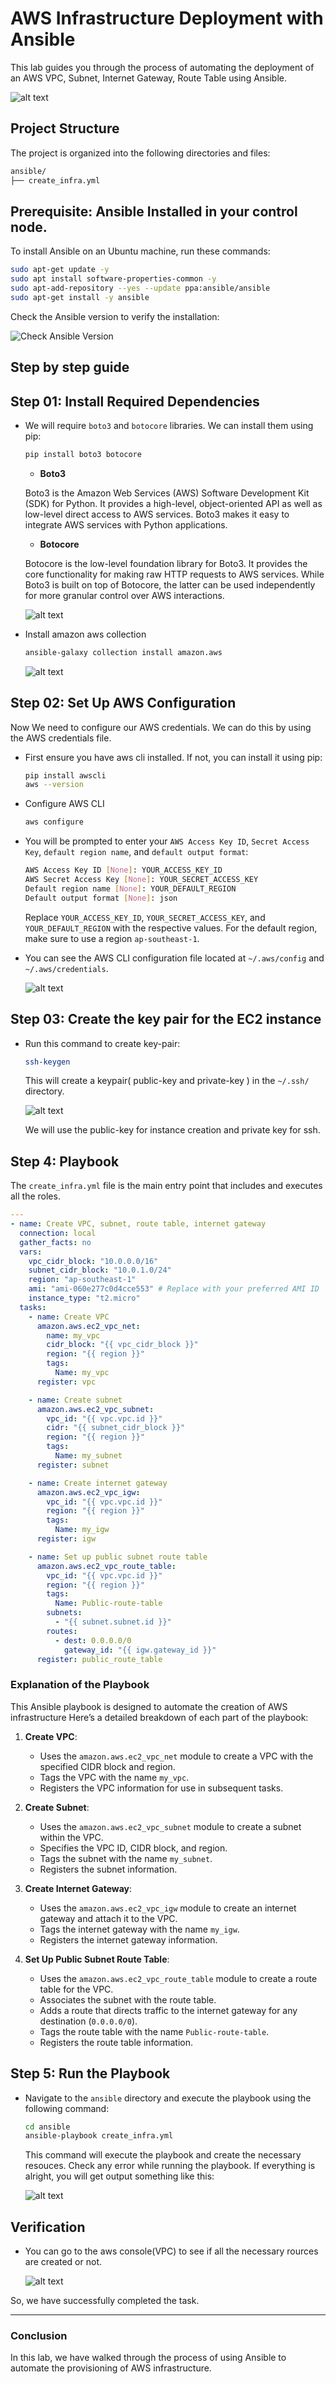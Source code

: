 # AWS Infrastructure Deployment with Ansible

This lab guides you through the process of automating the deployment of an AWS VPC, Subnet, Internet Gateway, Route Table using Ansible.

![alt text](./images/image.png)

## Project Structure

The project is organized into the following directories and files:

```sh
ansible/
├── create_infra.yml
```

## Prerequisite: Ansible Installed in your control node.

To install Ansible on an Ubuntu machine, run these commands:

```sh
sudo apt-get update -y
sudo apt install software-properties-common -y
sudo apt-add-repository --yes --update ppa:ansible/ansible
sudo apt-get install -y ansible
```

Check the Ansible version to verify the installation:

![Check Ansible Version](https://github.com/Konami33/Ansible-Labs/raw/main/lab%2001/images/image-1.png)

## Step by step guide

## Step 01: Install Required Dependencies

- We will require `boto3` and `botocore` libraries. We can install them using pip:

    ```sh
    pip install boto3 botocore
    ```
    - **Boto3**

    Boto3 is the Amazon Web Services (AWS) Software Development Kit (SDK) for Python. It provides a high-level, object-oriented API as well as low-level direct access to AWS services. Boto3 makes it easy to integrate AWS services with Python applications.

    - **Botocore**

    Botocore is the low-level foundation library for Boto3. It provides the core functionality for making raw HTTP requests to AWS services. While Boto3 is built on top of Botocore, the latter can be used independently for more granular control over AWS interactions.

    ![alt text](./images/image-1.png)

- Install amazon aws collection

    ```sh
    ansible-galaxy collection install amazon.aws
    ```

    ![alt text](./images/image-2.png)
## Step 02: Set Up AWS Configuration

Now We need to configure our AWS credentials. We can do this by using the AWS credentials file.

- First ensure you have aws cli installed. If not, you can install it using pip:

    ```sh
    pip install awscli
    aws --version
    ```
- Configure AWS CLI

    ```sh
    aws configure
    ```
- You will be prompted to enter your `AWS Access Key ID`, `Secret Access Key`, `default region name`, and `default output format`:

    ```sh
    AWS Access Key ID [None]: YOUR_ACCESS_KEY_ID
    AWS Secret Access Key [None]: YOUR_SECRET_ACCESS_KEY
    Default region name [None]: YOUR_DEFAULT_REGION
    Default output format [None]: json
    ```
    Replace `YOUR_ACCESS_KEY_ID`, `YOUR_SECRET_ACCESS_KEY`, and `YOUR_DEFAULT_REGION` with the respective values. For the default region, make sure to use a region `ap-southeast-1`.

- You can see the AWS CLI configuration file located at `~/.aws/config` and `~/.aws/credentials`.

    ![alt text](./images/image-3.png)


## Step 03: Create the key pair for the EC2 instance

- Run this command to create key-pair:

    ```sh
    ssh-keygen
    ```
    This will create a keypair( public-key and private-key ) in the `~/.ssh/` directory.

    ![alt text](./images/image-4.png)

    We will use the public-key for instance creation and private key for ssh.

## Step 4: Playbook

The `create_infra.yml` file is the main entry point that includes and executes all the roles.

```yml
---
- name: Create VPC, subnet, route table, internet gateway
  connection: local
  gather_facts: no
  vars:
    vpc_cidr_block: "10.0.0.0/16"
    subnet_cidr_block: "10.0.1.0/24"
    region: "ap-southeast-1"
    ami: "ami-060e277c0d4cce553" # Replace with your preferred AMI ID
    instance_type: "t2.micro"
  tasks:
    - name: Create VPC
      amazon.aws.ec2_vpc_net:
        name: my_vpc
        cidr_block: "{{ vpc_cidr_block }}"
        region: "{{ region }}"
        tags:
          Name: my_vpc
      register: vpc

    - name: Create subnet
      amazon.aws.ec2_vpc_subnet:
        vpc_id: "{{ vpc.vpc.id }}"
        cidr: "{{ subnet_cidr_block }}"
        region: "{{ region }}"
        tags:
          Name: my_subnet
      register: subnet

    - name: Create internet gateway
      amazon.aws.ec2_vpc_igw:
        vpc_id: "{{ vpc.vpc.id }}"
        region: "{{ region }}"
        tags:
          Name: my_igw
      register: igw

    - name: Set up public subnet route table
      amazon.aws.ec2_vpc_route_table:
        vpc_id: "{{ vpc.vpc.id }}"
        region: "{{ region }}"
        tags:
          Name: Public-route-table
        subnets:
          - "{{ subnet.subnet.id }}"
        routes:
          - dest: 0.0.0.0/0
            gateway_id: "{{ igw.gateway_id }}"
      register: public_route_table
```

### Explanation of the Playbook

This Ansible playbook is designed to automate the creation of AWS infrastructure Here’s a detailed breakdown of each part of the playbook:

1. **Create VPC**:
    - Uses the `amazon.aws.ec2_vpc_net` module to create a VPC with the specified CIDR block and region.
    - Tags the VPC with the name `my_vpc`.
    - Registers the VPC information for use in subsequent tasks.

2. **Create Subnet**:
    - Uses the `amazon.aws.ec2_vpc_subnet` module to create a subnet within the VPC.
    - Specifies the VPC ID, CIDR block, and region.
    - Tags the subnet with the name `my_subnet`.
    - Registers the subnet information.

3. **Create Internet Gateway**:
    - Uses the `amazon.aws.ec2_vpc_igw` module to create an internet gateway and attach it to the VPC.
    - Tags the internet gateway with the name `my_igw`.
    - Registers the internet gateway information.

4. **Set Up Public Subnet Route Table**:
    - Uses the `amazon.aws.ec2_vpc_route_table` module to create a route table for the VPC.
    - Associates the subnet with the route table.
    - Adds a route that directs traffic to the internet gateway for any destination (`0.0.0.0/0`).
    - Tags the route table with the name `Public-route-table`.
    - Registers the route table information.


## Step 5: Run the Playbook

- Navigate to the `ansible` directory and execute the playbook using the following command:

   ```sh
   cd ansible
   ansible-playbook create_infra.yml
   ```
    This command will execute the playbook and create the necessary resouces. Check any error while running the playbook. If everything is alright, you will get output something like this:

    ![alt text](./images/image-5.png)

## Verification

- You can go to the aws console(VPC) to see if all the necessary rources are created or not.

    ![alt text](./images/image-7.png)

So, we have successfully completed the task.

---

### Conclusion

In this lab, we have walked through the process of using Ansible to automate the provisioning of AWS infrastructure.